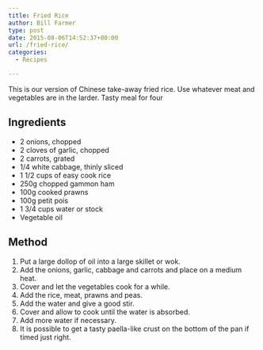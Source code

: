 ```yaml
---
title: Fried Rice
author: Bill Farmer
type: post
date: 2015-08-06T14:52:37+00:00
url: /fried-rice/
categories:
  - Recipes

---
```

This is our version of Chinese take-away fried rice. Use whatever meat and vegetables are in the larder. Tasty meal for four

## Ingredients

  * 2 onions, chopped
  * 2 cloves of garlic, chopped
  * 2 carrots, grated
  * 1/4 white cabbage, thinly sliced
  * 1 1/2 cups of easy cook rice
  * 250g chopped gammon ham
  * 100g cooked prawns
  * 100g petit pois
  * 1 3/4 cups water or stock
  * Vegetable oil

## Method

  1. Put a large dollop of oil into a large skillet or wok.
  2. Add the onions, garlic, cabbage and carrots and place on a medium heat.
  3. Cover and let the vegetables cook for a while.
  4. Add the rice, meat, prawns and peas.
  5. Add the water and give a good stir.
  6. Cover and allow to cook until the water is absorbed.
  7. Add more water if necessary.
  8. It is possible to get a tasty paella-like crust on the bottom of the pan if timed just right.